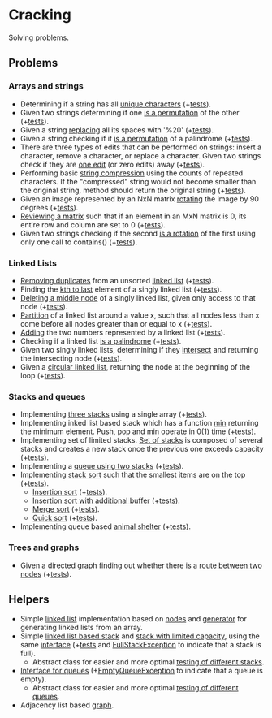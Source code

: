 # Cracking
Solving problems.

## Problems
### Arrays and strings
- Determining if a string has all [unique characters](https://github.com/xenoteo/Cracking/blob/master/src/main/java/com/xenoteo/arraysAndStrings/uniqueCharsInString/Solution.java) (+[tests](https://github.com/xenoteo/Cracking/blob/master/src/test/java/com/xenoteo/arraysAndStrings/uniqueCharsInString/SolutionTest.java)).
- Given two strings determining if one [is a permutation](https://github.com/xenoteo/Cracking/blob/master/src/main/java/com/xenoteo/arraysAndStrings/stringPermutation/Solution.java) of the other (+[tests](https://github.com/xenoteo/Cracking/blob/master/src/test/java/com/xenoteo/arraysAndStrings/stringPermutation/SolutionTest.java)).
- Given a string [replacing](https://github.com/xenoteo/Cracking/blob/master/src/main/java/com/xenoteo/arraysAndStrings/URLify/Solution.java) all its spaces with '%20' (+[tests](https://github.com/xenoteo/Cracking/blob/master/src/test/java/com/xenoteo/arraysAndStrings/URLify/SolutionTest.java)).
- Given a string checking if it [is a permutation](https://github.com/xenoteo/Cracking/blob/master/src/main/java/com/xenoteo/arraysAndStrings/palindromePermutation/Solution.java) of a palindrome (+[tests](https://github.com/xenoteo/Cracking/blob/master/src/test/java/com/xenoteo/arraysAndStrings/palindromePermutation/SolutionTest.java)).
- There are three types of edits that can be performed on strings: insert a character, remove a character, or replace a character. Given two strings check if they are [one edit](https://github.com/xenoteo/Cracking/blob/master/src/main/java/com/xenoteo/arraysAndStrings/oneAway/Solution.java) (or zero edits) away (+[tests](https://github.com/xenoteo/Cracking/blob/master/src/test/java/com/xenoteo/arraysAndStrings/oneAway/SolutionTest.java)).
- Performing basic [string compression](https://github.com/xenoteo/Cracking/blob/master/src/main/java/com/xenoteo/arraysAndStrings/stringCompression/Solution.java) using the counts of repeated characters. If the "compressed" string would not become smaller than the original string, method should return the original string (+[tests](https://github.com/xenoteo/Cracking/blob/master/src/test/java/com/xenoteo/arraysAndStrings/stringCompression/SolutionTest.java)).
- Given an image represented by an NxN matrix [rotating](https://github.com/xenoteo/Cracking/blob/master/src/main/java/com/xenoteo/arraysAndStrings/matrixRotation/Solution.java) the image by 90 degrees (+[tests](https://github.com/xenoteo/Cracking/blob/master/src/test/java/com/xenoteo/arraysAndStrings/matrixRotation/SolutionTest.java)).
- [Reviewing a matrix](https://github.com/xenoteo/Cracking/blob/master/src/main/java/com/xenoteo/arraysAndStrings/zeroMatrix/Solution.java) such that if an element in an MxN matrix is 0, its entire row and column are set to 0 (+[tests](https://github.com/xenoteo/Cracking/blob/master/src/test/java/com/xenoteo/arraysAndStrings/zeroMatrix/SolutionTest.java)).
- Given two strings checking if the second [is a rotation](https://github.com/xenoteo/Cracking/blob/master/src/main/java/com/xenoteo/arraysAndStrings/stringRotation/Solution.java) of the first using only one call to contains() (+[tests](https://github.com/xenoteo/Cracking/blob/master/src/test/java/com/xenoteo/arraysAndStrings/stringRotation/SolutionTest.java)).
### Linked Lists
- [Removing duplicates](https://github.com/xenoteo/Cracking/blob/master/src/main/java/com/xenoteo/linkedLists/duplicatesRemoving/Solution.java) from an unsorted [linked list](https://github.com/xenoteo/Cracking/tree/master/src/main/java/com/xenoteo/helpers/linkedList) (+[tests](https://github.com/xenoteo/Cracking/blob/master/src/test/java/com/xenoteo/linkedLists/duplicatesRemoving/SolutionTest.java)).
- Finding the [kth to last](https://github.com/xenoteo/Cracking/blob/master/src/main/java/com/xenoteo/linkedLists/kthToLast/Solution.java) element of a singly linked list (+[tests](https://github.com/xenoteo/Cracking/blob/master/src/test/java/com/xenoteo/linkedLists/kthToLast/SolutionTest.java)).
- [Deleting a middle node](https://github.com/xenoteo/Cracking/blob/master/src/main/java/com/xenoteo/linkedLists/nodeRemoving/Solution.java) of a singly linked list, given only access to that node (+[tests](https://github.com/xenoteo/Cracking/blob/master/src/test/java/com/xenoteo/linkedLists/nodeRemoving/SolutionTest.java)).
- [Partition](https://github.com/xenoteo/Cracking/blob/master/src/main/java/com/xenoteo/linkedLists/partition/Solution.java) of a linked list around a value x, such that all nodes less than x come before all nodes greater than or equal to x (+[tests](https://github.com/xenoteo/Cracking/blob/master/src/test/java/com/xenoteo/linkedLists/partition/SolutionTest.java)).
- [Adding](https://github.com/xenoteo/Cracking/tree/master/src/main/java/com/xenoteo/linkedLists/sum) the two numbers represented by a linked list (+[tests](https://github.com/xenoteo/Cracking/blob/master/src/test/java/com/xenoteo/linkedLists/sum/SolutionTest.java)).
- Checking if a linked list [is a palindrome](https://github.com/xenoteo/Cracking/blob/master/src/main/java/com/xenoteo/linkedLists/palindrome/Solution.java) (+[tests](https://github.com/xenoteo/Cracking/blob/master/src/test/java/com/xenoteo/linkedLists/palindrome/SolutionTest.java)).
- Given two singly linked lists, determining if they [intersect](https://github.com/xenoteo/Cracking/blob/master/src/main/java/com/xenoteo/linkedLists/intersection/Solution.java) and returning the intersecting node (+[tests](https://github.com/xenoteo/Cracking/blob/master/src/test/java/com/xenoteo/linkedLists/intersection/SolutionTest.java)).
- Given a [circular linked list](https://github.com/xenoteo/Cracking/blob/master/src/main/java/com/xenoteo/linkedLists/loopDetection/Solution.java), returning the node at the beginning of the loop (+[tests](https://github.com/xenoteo/Cracking/blob/master/src/test/java/com/xenoteo/linkedLists/loopDetection/SolutionTest.java)).
### Stacks and queues
- Implementing [three stacks](https://github.com/xenoteo/Cracking/blob/master/src/main/java/com/xenoteo/stacksAndQueues/threeInOne/Stack.java) using a single array (+[tests](https://github.com/xenoteo/Cracking/blob/master/src/test/java/com/xenoteo/stacksAndQueues/threeInOne/StackTest.java)).
- Implementing inked list based stack which has a function [min](https://github.com/xenoteo/Cracking/blob/master/src/main/java/com/xenoteo/stacksAndQueues/stackMin/Stack.java) returning the minimum element. Push, pop and min operate in 0(1) time (+[tests](https://github.com/xenoteo/Cracking/blob/master/src/test/java/com/xenoteo/stacksAndQueues/stackMin/StackTest.java)).
- Implementing set of limited stacks. [Set of stacks](https://github.com/xenoteo/Cracking/tree/master/src/main/java/com/xenoteo/stacksAndQueues/stackOfPlates) is composed of several stacks and creates a new stack once the previous one exceeds capacity (+[tests](https://github.com/xenoteo/Cracking/tree/master/src/test/java/com/xenoteo/stacksAndQueues/stackOfPLates)).
- Implementing a [queue using two stacks](https://github.com/xenoteo/Cracking/blob/master/src/main/java/com/xenoteo/stacksAndQueues/queueViaStacks/Queue.java) (+[tests](https://github.com/xenoteo/Cracking/blob/master/src/test/java/com/xenoteo/stacksAndQueues/queueViaStacks/QueueTest.java)).
- Implementing [stack sort](https://github.com/xenoteo/Cracking/tree/master/src/main/java/com/xenoteo/stacksAndQueues/stackSort) such that the smallest items are on the top (+[tests](https://github.com/xenoteo/Cracking/blob/master/src/test/java/com/xenoteo/stacksAndQueues/stackSort/SortTest.java)).
  - [Insertion sort](https://github.com/xenoteo/Cracking/blob/master/src/main/java/com/xenoteo/stacksAndQueues/stackSort/InsertionSort.java) (+[tests](https://github.com/xenoteo/Cracking/blob/master/src/test/java/com/xenoteo/stacksAndQueues/stackSort/InsertionSortTest.java)).
  - [Insertion sort with additional buffer](https://github.com/xenoteo/Cracking/blob/master/src/main/java/com/xenoteo/stacksAndQueues/stackSort/InsertionSortWithBuff.java) (+[tests](https://github.com/xenoteo/Cracking/blob/master/src/test/java/com/xenoteo/stacksAndQueues/stackSort/InsertionSortWithBuffTest.java)).
  - [Merge sort](https://github.com/xenoteo/Cracking/blob/master/src/main/java/com/xenoteo/stacksAndQueues/stackSort/MergeSort.java) (+[tests](https://github.com/xenoteo/Cracking/blob/master/src/test/java/com/xenoteo/stacksAndQueues/stackSort/MergeSortTest.java)).
  - [Quick sort](https://github.com/xenoteo/Cracking/blob/master/src/main/java/com/xenoteo/stacksAndQueues/stackSort/QuickSort.java) (+[tests](https://github.com/xenoteo/Cracking/blob/master/src/test/java/com/xenoteo/stacksAndQueues/stackSort/QuickSortTest.java)).
- Implementing queue based [animal shelter](https://github.com/xenoteo/Cracking/blob/master/src/main/java/com/xenoteo/stacksAndQueues/animalShelter/AnimalShelter.java) (+[tests](https://github.com/xenoteo/Cracking/blob/master/src/test/java/com/xenoteo/stacksAndQueues/animalShelter/AnimalShelterTest.java)).
### Trees and graphs
- Given a directed graph finding out whether there is a [route between two nodes](https://github.com/xenoteo/Cracking/blob/master/src/main/java/com/xenoteo/treesAndGraphs/routeBetweenNodes/Solution.java) (+[tests](https://github.com/xenoteo/Cracking/blob/master/src/test/java/com/xenoteo/treesAndGraphs/routeBetweenNodes/SolutionTest.java)).
## Helpers
- Simple [linked list](https://github.com/xenoteo/Cracking/blob/master/src/main/java/com/xenoteo/helpers/linkedList/List.java) implementation based on [nodes](https://github.com/xenoteo/Cracking/blob/master/src/main/java/com/xenoteo/helpers/linkedList/Node.java) and [generator](https://github.com/xenoteo/Cracking/blob/master/src/main/java/com/xenoteo/helpers/linkedList/ListGenerator.java) for generating linked lists from an array.
- Simple [linked list based stack](https://github.com/xenoteo/Cracking/blob/master/src/main/java/com/xenoteo/helpers/stack/Stack.java) and [stack with limited capacity](https://github.com/xenoteo/Cracking/blob/master/src/main/java/com/xenoteo/helpers/stack/StackLimited.java), using the same [interface](https://github.com/xenoteo/Cracking/blob/master/src/main/java/com/xenoteo/helpers/stack/IStack.java) (+[tests](https://github.com/xenoteo/Cracking/tree/master/src/test/java/com/xenoteo/helpers/stack) and [FullStackException](https://github.com/xenoteo/Cracking/blob/master/src/main/java/com/xenoteo/helpers/fullStackException/FullStackException.java) to indicate that a stack is full).
  - Abstract class for easier and more optimal [testing of different stacks](https://github.com/xenoteo/Cracking/blob/master/src/test/java/com/xenoteo/helpers/stack/IStackTest.java).
- [Interface for queues](https://github.com/xenoteo/Cracking/tree/master/src/main/java/com/xenoteo/helpers/queue/IQueue.java) (+[EmptyQueueException](https://github.com/xenoteo/Cracking/blob/master/src/main/java/com/xenoteo/helpers/emptyQueueException/EmptyQueueException.java) to indicate that a queue is empty).
  - Abstract class for easier and more optimal [testing of different queues](https://github.com/xenoteo/Cracking/blob/master/src/test/java/com/xenoteo/helpers/queue/IQueueTest.java).
- Adjacency list based [graph](https://github.com/xenoteo/Cracking/tree/master/src/main/java/com/xenoteo/helpers/graph).

